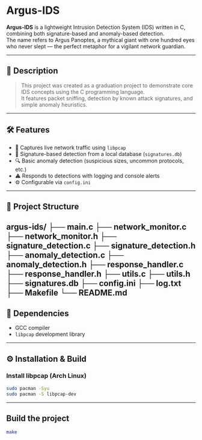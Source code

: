 # Argus-IDS

**Argus-IDS** is a lightweight Intrusion Detection System (IDS) written in C, combining both signature-based and anomaly-based detection.  
The name refers to Argus Panoptes, a mythical giant with one hundred eyes who never slept — the perfect metaphor for a vigilant network guardian.

---

## 🔐 Description

> This project was created as a graduation project to demonstrate core IDS concepts using the C programming language.  
> It features packet sniffing, detection by known attack signatures, and simple anomaly heuristics.

---

## 🛠️ Features

- 📡 Captures live network traffic using `libpcap`
- 🧾 Signature-based detection from a local database (`signatures.db`)
- 🔍 Basic anomaly detection (suspicious sizes, uncommon protocols, etc.)
- ⚠️ Responds to detections with logging and console alerts
- ⚙️ Configurable via `config.ini`

---

## 📁 Project Structure
argus-ids/
├── main.c
├── network_monitor.c
├── network_monitor.h
├── signature_detection.c
├── signature_detection.h
├── anomaly_detection.c
├── anomaly_detection.h
├── response_handler.c
├── response_handler.h
├── utils.c
├── utils.h
├── signatures.db
├── config.ini
├── log.txt
├── Makefile
└── README.md
---

## 🧰 Dependencies

- GCC compiler
- `libpcap` development library

---

## ⚙️ Installation & Build

### Install libpcap (Arch Linux)

```bash
sudo pacman -Syu
sudo pacman -S libpcap-dev
```
---

## Build the project
```bash
make
```
